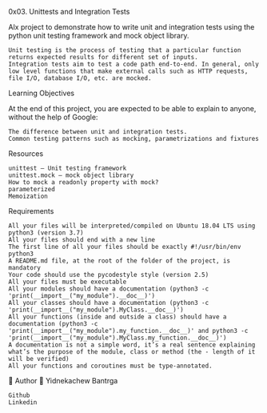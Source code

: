 0x03. Unittests and Integration Tests

Alx project to demonstrate how to write unit and integration tests using the python unit testing framework and mock object library.

    Unit testing is the process of testing that a particular function returns expected results for different set of inputs.
    Integration tests aim to test a code path end-to-end. In general, only low level functions that make external calls such as HTTP requests, file I/O, database I/O, etc. are mocked.

Learning Objectives

At the end of this project, you are expected to be able to explain to anyone, without the help of Google:

    The difference between unit and integration tests.
    Common testing patterns such as mocking, parametrizations and fixtures

Resources

    unittest — Unit testing framework
    unittest.mock — mock object library
    How to mock a readonly property with mock?
    parameterized
    Memoization

Requirements

    All your files will be interpreted/compiled on Ubuntu 18.04 LTS using python3 (version 3.7)
    All your files should end with a new line
    The first line of all your files should be exactly #!/usr/bin/env python3
    A README.md file, at the root of the folder of the project, is mandatory
    Your code should use the pycodestyle style (version 2.5)
    All your files must be executable
    All your modules should have a documentation (python3 -c 'print(__import__("my_module").__doc__)')
    All your classes should have a documentation (python3 -c 'print(__import__("my_module").MyClass.__doc__)')
    All your functions (inside and outside a class) should have a documentation (python3 -c 'print(__import__("my_module").my_function.__doc__)' and python3 -c 'print(__import__("my_module").MyClass.my_function.__doc__)')
    A documentation is not a simple word, it’s a real sentence explaining what’s the purpose of the module, class or method (the - length of it will be verified)
    All your functions and coroutines must be type-annotated.

📝 Author
👨 Yidnekachew Bantrga

    Github
    Linkedin


